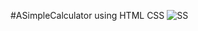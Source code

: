 #ASimpleCalculator using HTML CSS
![SS](https://github.com/ninjaaaxxx/Hamro-Calculator/assets/132187755/6904ce5b-69a3-4bf1-a834-37c642b0bcb6)
